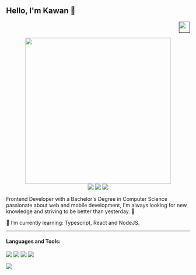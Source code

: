 ## Hello, I'm Kawan :vulcan_salute:

<p align="right">
	<a href="">
	<img src="https://upload.wikimedia.org/wikipedia/commons/thumb/0/05/Flag_of_Brazil.svg/275px-Flag_of_Brazil.svg.png" width="30"/></a>
</p>

<p align="center">
	<img src="https://media.giphy.com/media/yBvndlpq8aCvS/giphy.gif" width="400"/>
	<br/>
	<a href="mailto:kawan-silva@outlook.com">
	<img src="https://img.shields.io/badge/Outlook-0078D4?style=flat-square&logo=microsoft-outlook"/></a>
	<a href="https://api.whatsapp.com/send?phone=55+11+973714951&text=Hello!">
	<img src="https://img.shields.io/badge/Whatsapp-25D366?style=flat-square&logo=whatsapp&logoColor=white"/></a>
	<a href="https://www.linkedin.com/in/kawansilva">
	<img src="https://img.shields.io/badge/Linkedin-0A66C2?style=flat-square&logo=linkedin"/></a>
</p>

Frontend Developer with a Bachelor's Degree in Computer Science passionate about web and mobile development, I'm always looking for new knowledge and striving to be better than yesterday. 🚀 

🌱 I’m currently learning: Typescript, React and NodeJS.

<hr>


#### Languages and Tools:
	
![](https://img.shields.io/badge/React-61DAFB?style=for-the-badge&logo=react&logoColor=61DAFB&color=848484) ![](https://img.shields.io/badge/Typescript-61DAFB?style=for-the-badge&logo=typescript&logoColor=fff&color=3178C6) ![](https://img.shields.io/badge/javascript-61DAFB?style=for-the-badge&logo=javascript&logoColor=000&color=F7DF1E) ![](https://img.shields.io/badge/node.js-61DAFB?style=for-the-badge&logo=node.js&logoColor=fff&color=339933)


<img src="https://github-readme-stats.vercel.app/api?username=kwan13"/>


